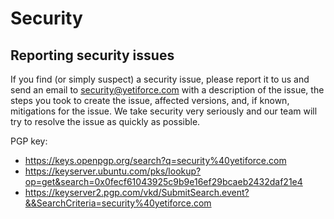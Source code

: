 # Security

## Reporting security issues

If you find (or simply suspect) a security issue, please report it to us and send an email to security@yetiforce.com with a description of the issue, the steps you took to create the issue, affected versions, and, if known, mitigations for the issue.
We take security very seriously and our team will try to resolve the issue as quickly as possible.

PGP key: 
- https://keys.openpgp.org/search?q=security%40yetiforce.com
- https://keyserver.ubuntu.com/pks/lookup?op=get&search=0x0fecf61043925c9b9e16ef29bcaeb2432daf21e4
- https://keyserver2.pgp.com/vkd/SubmitSearch.event?&&SearchCriteria=security%40yetiforce.com
